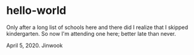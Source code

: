 # hello-world

Only after a long list of schools here and there did I realize that I skipped kindergarten. So now I'm attending one here; better late than never.

April 5, 2020.
Jinwook
